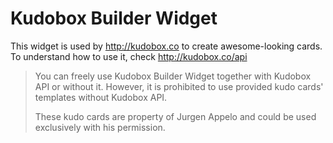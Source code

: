 Kudobox Builder Widget
===============

This widget is used by http://kudobox.co to create awesome-looking cards. To
understand how to use it, check http://kudobox.co/api

> You can freely use Kudobox Builder Widget together with Kudobox API or
> without it. However, it is prohibited to use provided kudo cards' templates
> without Kudobox API.
>
> These kudo cards are property of Jurgen Appelo and could be used exclusively
> with his permission.
